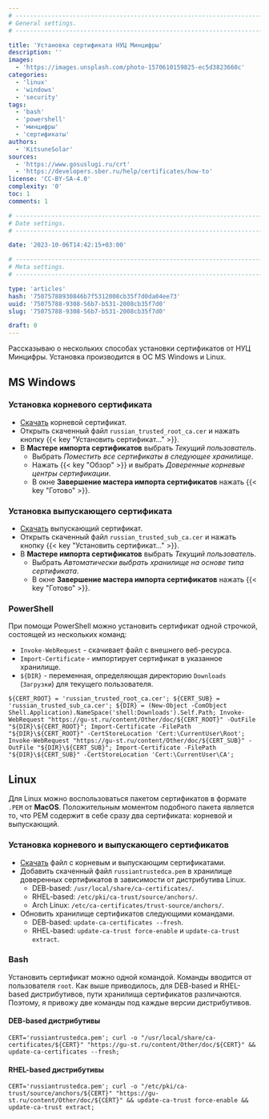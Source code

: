 ```yaml
---
# -------------------------------------------------------------------------------------------------------------------- #
# General settings.
# -------------------------------------------------------------------------------------------------------------------- #

title: 'Установка сертификата НУЦ Минцифры'
description: ''
images:
  - 'https://images.unsplash.com/photo-1570610159825-ec5d3823660c'
categories:
  - 'linux'
  - 'windows'
  - 'security'
tags:
  - 'bash'
  - 'powershell'
  - 'минцифры'
  - 'сертификаты'
authors:
  - 'KitsuneSolar'
sources:
  - 'https://www.gosuslugi.ru/crt'
  - 'https://developers.sber.ru/help/certificates/how-to'
license: 'CC-BY-SA-4.0'
complexity: '0'
toc: 1
comments: 1

# -------------------------------------------------------------------------------------------------------------------- #
# Date settings.
# -------------------------------------------------------------------------------------------------------------------- #

date: '2023-10-06T14:42:15+03:00'

# -------------------------------------------------------------------------------------------------------------------- #
# Meta settings.
# -------------------------------------------------------------------------------------------------------------------- #

type: 'articles'
hash: '75075788930846b7f5312008cb35f7d0da04ee73'
uuid: '75075788-9308-56b7-b531-2008cb35f7d0'
slug: '75075788-9308-56b7-b531-2008cb35f7d0'

draft: 0
---
```


Рассказываю о нескольких способах установки сертификатов от НУЦ Минцифры. Установка производится в ОС MS Windows и Linux.

<!--more-->

## MS Windows

### Установка корневого сертификата

- [Скачать](https://gu-st.ru/content/Other/doc/russian_trusted_root_ca.cer) корневой сертификат.
- Открыть скаченный файл `russian_trusted_root_ca.cer` и нажать кнопку {{< key "Установить сертификат..." >}}.
- В **Мастере импорта сертификатов** выбрать *Текущий пользователь*.
  - Выбрать *Поместить все сертификаты в следующее хранилище*.
  - Нажать {{< key "Обзор" >}} и выбрать *Доверенные корневые центры сертификации*.
  - В окне **Завершение мастера импорта сертификатов** нажать {{< key "Готово" >}}.

### Установка выпускающего сертификата

- [Скачать](https://gu-st.ru/content/Other/doc/russian_trusted_sub_ca.cer) выпускающий сертификат.
- Открыть скаченный файл `russian_trusted_sub_ca.cer` и нажать кнопку {{< key "Установить сертификат..." >}}.
- В **Мастере импорта сертификатов** выбрать *Текущий пользователь*.
  - Выбрать *Автоматически выбрать хранилище на основе типа сертификата*.
  - В окне **Завершение мастера импорта сертификатов** нажать {{< key "Готово" >}}.


### PowerShell

При помощи PowerShell можно установить сертификат одной строчкой, состоящей из нескольких команд:

- `Invoke-WebRequest` - скачивает файл с внешнего веб-ресурса.
- `Import-Certificate` - импортирует сертификат в указанное хранилище.
- `${DIR}` - переменная, определяющая директорию `Downloads` (`Загрузки`) для текущего пользователя.

```terminal {os="windows"}
${CERT_ROOT} = 'russian_trusted_root_ca.cer'; ${CERT_SUB} = 'russian_trusted_sub_ca.cer'; ${DIR} = (New-Object -ComObject Shell.Application).NameSpace('shell:Downloads').Self.Path; Invoke-WebRequest "https://gu-st.ru/content/Other/doc/${CERT_ROOT}" -OutFile "${DIR}\${CERT_ROOT}"; Import-Certificate -FilePath "${DIR}\${CERT_ROOT}" -CertStoreLocation 'Cert:\CurrentUser\Root'; Invoke-WebRequest "https://gu-st.ru/content/Other/doc/${CERT_SUB}" -OutFile "${DIR}\${CERT_SUB}"; Import-Certificate -FilePath "${DIR}\${CERT_SUB}" -CertStoreLocation 'Cert:\CurrentUser\CA';
```

## Linux

Для Linux можно воспользоваться пакетом сертификатов в формате `.PEM` от **MacOS**. Положительным моментом подобного пакета является то, что PEM содержит в себе сразу два сертификата: корневой и выпускающий.

### Установка корневого и выпускающего сертификатов

- [Скачать](https://gu-st.ru/content/Other/doc/russiantrustedca.pem) файл с корневым и выпускающим сертификатами.
- Добавить скаченный файл `russiantrustedca.pem` в хранилище доверенных сертификатов в зависимости от дистрибутива Linux.
  - DEB-based: `/usr/local/share/ca-certificates/`.
  - RHEL-based: `/etc/pki/ca-trust/source/anchors/`.
  - Arch Linux: `/etc/ca-certificates/trust-source/anchors/`.
- Обновить хранилище сертификатов следующими командами.
  - DEB-based: `update-ca-certificates --fresh`.
  - RHEL-based: `update-ca-trust force-enable` и `update-ca-trust extract`.

### Bash

Установить сертификат можно одной командой. Команды вводится от пользователя `root`. Как выше приводилось, для DEB-based и RHEL-based дистрибутивов, пути хранилища сертификатов различаются. Поэтому, я привожу две команды под каждые версии дистрибутивов.

#### DEB-based дистрибутивы

```terminal {os="linux"}
CERT='russiantrustedca.pem'; curl -o "/usr/local/share/ca-certificates/${CERT}" "https://gu-st.ru/content/Other/doc/${CERT}" && update-ca-certificates --fresh;
```

#### RHEL-based дистрибутивы

```terminal {os="linux"}
CERT='russiantrustedca.pem'; curl -o "/etc/pki/ca-trust/source/anchors/${CERT}" "https://gu-st.ru/content/Other/doc/${CERT}" && update-ca-trust force-enable && update-ca-trust extract;
```
